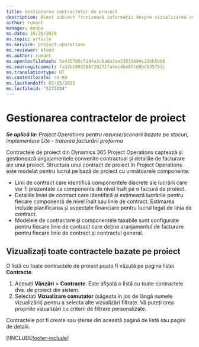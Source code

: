 ```yaml
---
title: Gestionarea contractelor de proiect
description: Acest subiect frunizează informații despre vizualizarea contractelor bazate pe proiect.
author: rumant
manager: Annbe
ms.date: 10/26/2020
ms.topic: article
ms.service: project-operations
ms.reviewer: kfend
ms.author: rumant
ms.openlocfilehash: 5a4357d5cf184a3c6ada3ae33631694c31bb5b00
ms.sourcegitcommit: fa32b1893286f20271fa4ec4be8fc68bd135f53c
ms.translationtype: HT
ms.contentlocale: ro-RO
ms.lasthandoff: 02/15/2021
ms.locfileid: "5273224"
---
```

# <a name="manage-project-contracts"></a>Gestionarea contractelor de proiect

_**Se aplică la:** Project Operations pentru resurse/scenarii bazate pe stocuri, implementare Lite - tratarea facturării proforma_

Contractele de proiect din Dynamics 365 Project Operations captează și gestionează angajamentele convenite contractual și detaliile de facturare ale unui proiect. Structura unui contract de proiect în Project Operations este modelat pentru lucrul pe bază de proiect cu următoarele componente:

- Linii de contract care identifică componentele discrete ale lucrării care vor fi prezentate ca componente de nivel înalt pe o factură de proiect.
- Detaliile liniei de contract care identifică și estimează lucrările pentru fiecare componentă de nivel înalt sau linie de contract. Estimarea include planificarea și aspectele financiare pentru lucrul legat de linia de contract.
- Modelele de contractare și componentele taxabile sunt configurate pentru fiecare linie de contract care deține aranjamentul de facturare pentru fiecare linie de contract și contractul general.

## <a name="view-all-project-based-contracts"></a>Vizualizați toate contractele bazate pe proiect

O listă cu toate contractele de proiect poate fi văzută pe pagina listei **Contracte**. 

1. Acesați **Vânzări** > **Contracte**. Este afișată o listă cu toate contractele dvs. de proiect din sistem. 
2. Selectați **Vizualizare comutator** (săgeata în jos de lângă numele vizualizării) pentru a selecta alte vizualizări filtrate. Vă puteți crea propriile vizualizări cu criterii de filtrare personalizate.

Contractele pot fi create sau șterse din această pagină de listă sau pagini de detalii.


[!INCLUDE[footer-include](../../includes/footer-banner.md)]